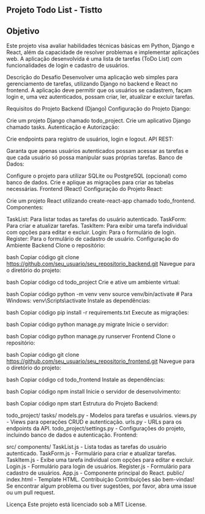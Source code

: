 ## Projeto Todo List - Tistto

## Objetivo
Este projeto visa avaliar habilidades técnicas básicas em Python, Django e React, além da capacidade de resolver problemas e implementar aplicações web. A aplicação desenvolvida é uma lista de tarefas (ToDo List) com funcionalidades de login e cadastro de usuários.

Descrição do Desafio
Desenvolver uma aplicação web simples para gerenciamento de tarefas, utilizando Django no backend e React no frontend. A aplicação deve permitir que os usuários se cadastrem, façam login e, uma vez autenticados, possam criar, ler, atualizar e excluir tarefas.

Requisitos do Projeto
Backend (Django)
Configuração do Projeto Django:

Crie um projeto Django chamado todo_project.
Crie um aplicativo Django chamado tasks.
Autenticação e Autorização:

Crie endpoints para registro de usuários, login e logout.
API REST:

Garanta que apenas usuários autenticados possam acessar as tarefas e que cada usuário só possa manipular suas próprias tarefas.
Banco de Dados:

Configure o projeto para utilizar SQLite ou PostgreSQL (opcional) como banco de dados.
Crie e aplique as migrações para criar as tabelas necessárias.
Frontend (React)
Configuração do Projeto React:

Crie um projeto React utilizando create-react-app chamado todo_frontend.
Componentes:

TaskList: Para listar todas as tarefas do usuário autenticado.
TaskForm: Para criar e atualizar tarefas.
TaskItem: Para exibir uma tarefa individual com opções para editar e excluir.
Login: Para o formulário de login.
Register: Para o formulário de cadastro de usuário.
Configuração do Ambiente
Backend
Clone o repositório:

bash
Copiar código
git clone https://github.com/seu_usuario/seu_repositorio_backend.git
Navegue para o diretório do projeto:

bash
Copiar código
cd todo_project
Crie e ative um ambiente virtual:

bash
Copiar código
python -m venv venv
source venv/bin/activate  # Para Windows: venv\Scripts\activate
Instale as dependências:

bash
Copiar código
pip install -r requirements.txt
Execute as migrações:

bash
Copiar código
python manage.py migrate
Inicie o servidor:

bash
Copiar código
python manage.py runserver
Frontend
Clone o repositório:

bash
Copiar código
git clone https://github.com/seu_usuario/seu_repositorio_frontend.git
Navegue para o diretório do projeto:

bash
Copiar código
cd todo_frontend
Instale as dependências:

bash
Copiar código
npm install
Inicie o servidor de desenvolvimento:

bash
Copiar código
npm start
Estrutura do Projeto
Backend:

todo_project/
tasks/
models.py - Modelos para tarefas e usuários.
views.py - Views para operações CRUD e autenticação.
urls.py - URLs para os endpoints da API.
todo_project/settings.py - Configurações do projeto, incluindo banco de dados e autenticação.
Frontend:

src/
components/
TaskList.js - Lista todas as tarefas do usuário autenticado.
TaskForm.js - Formulário para criar e atualizar tarefas.
TaskItem.js - Exibe uma tarefa individual com opções para editar e excluir.
Login.js - Formulário para login de usuários.
Register.js - Formulário para cadastro de usuários.
App.js - Componente principal do React.
public/
index.html - Template HTML.
Contribuição
Contribuições são bem-vindas! Se encontrar algum problema ou tiver sugestões, por favor, abra uma issue ou um pull request.

Licença
Este projeto está licenciado sob a MIT License.
